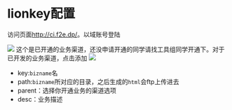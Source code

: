 # lionkey配置

访问页面<a href="http://ci.f2e.dp/">http://ci.f2e.dp/</a>。以域账号登陆

<img src="/images/8-1.png"/>
这个是已开通的业务渠道，还没申请开通的同学请找工具组同学开通下。对于已开发的业务渠道，点击添加

<img src="/images/8-2.png"/>

* key:`bizname`名
* path:`bizname`所对应的目录，之后生成的`html`会ftp上传进去
* parent：选择你开通业务的渠道选项
* desc：业务描述



